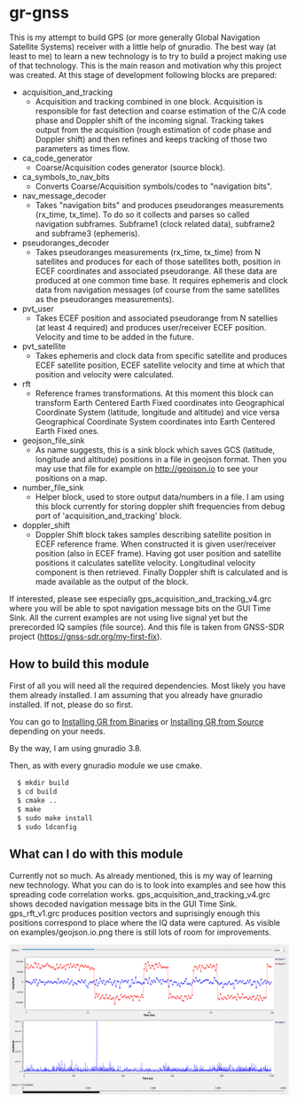# gr-gnss

This is my attempt to build GPS (or more generally Global Navigation Satellite Systems)
receiver with a little help of gnuradio.
The best way (at least to me) to learn a new technology is to try to build a project
making use of that technology.
This is the main reason and motivation why this project was created.
At this stage of development following blocks are prepared:
- acquisition_and_tracking
  - Acquisition and tracking combined in one block. Acquisition is responsible for fast detection
    and coarse estimation of the C/A code phase and Doppler shift of the incoming signal.
    Tracking takes output from the acquisition (rough estimation of code phase and Doppler shift)
    and then refines and keeps tracking of those two parameters as times flow.
- ca_code_generator
  - Coarse/Acquisition codes generator (source block).
- ca_symbols_to_nav_bits
  - Converts Coarse/Acquisition symbols/codes to "navigation bits".
- nav_message_decoder
  - Takes "navigation bits" and produces pseudoranges measurements (rx_time, tx_time).
    To do so it collects and parses so called navigation subframes. Subframe1 (clock related data),
    subframe2 and subframe3 (ephemeris).
- pseudoranges_decoder
  - Takes pseudoranges measurements (rx_time, tx_time) from N satellites and produces
    for each of those satellites both, position in ECEF coordinates and associated pseudorange.
    All these data are produced at one common time base.
    It requires ephemeris and clock data from navigation messages
    (of course from the same satellites as the pseudoranges measurements).
- pvt_user
  - Takes ECEF position and associated pseudorange from N satellies (at least 4 required)
    and produces user/receiver ECEF position. Velocity and time to be added in the future.
- pvt_satellite
  - Takes ephemeris and clock data from specific satellite and produces ECEF satellite position,
    ECEF satellite velocity and time at which that position and velocity were calculated.
- rft
  - Reference frames transformations. At this moment this block can transform
    Earth Centered Earth Fixed coordinates into Geographical Coordinate System (latitude, longitude and altitude)
    and vice versa Geographical Coordinate System coordinates into Earth Centered Earth Fixed ones.
- geojson_file_sink
  - As name suggests, this is a sink block which saves GCS (latitude, longitude and altitude) positions
    in a file in geojson format. Then you may use that file for example on http://geojson.io
    to see your positions on a map.
- number_file_sink
  - Helper block, used to store output data/numbers in a file.
    I am using this block currently for storing doppler shift frequencies
    from debug port of 'acquisition_and_tracking' block.
- doppler_shift
  - Doppler Shift block takes samples describing satellite position in ECEF reference frame.
    When constructed it is given user/receiver position (also in ECEF frame).
    Having got user position and satellite positions it calculates satellite velocity.
    Longitudinal velocity component is then retrieved. Finally Doppler shift is calculated
    and is made available as the output of the block.

If interested, please see especially gps_acquisition_and_tracking_v4.grc
where you will be able to spot navigation message bits on the GUI Time Sink.
All the current examples are not using live signal yet but the prerecorded IQ samples (file source).
And this file is taken from GNSS-SDR project (https://gnss-sdr.org/my-first-fix).

## How to build this module

First of all you will need all the required dependencies.
Most likely you have them already installed.
I am assuming that you already have gnuradio installed. If not, please do so first.

You can go to [Installing GR from Binaries](https://wiki.gnuradio.org/index.php/InstallingGR#From_Binaries)
or [Installing GR from Source](https://wiki.gnuradio.org/index.php/InstallingGR#From_Source)
depending on your needs.

By the way, I am using gnuradio 3.8.

Then, as with every gnuradio module we use cmake.

```
  $ mkdir build
  $ cd build
  $ cmake ..
  $ make
  $ sudo make install
  $ sudo ldconfig
```

## What can I do with this module

Currently not so much. As already mentioned, this is my way of learning new technology.
What you can do is to look into examples and see how this spreading code correlation works.
gps_acquisition_and_tracking_v4.grc shows decoded navigation message bits in the GUI Time Sink.
gps_rft_v1.grc produces position vectors and suprisingly enough this positions correspond to place
where the IQ data were captured. As visible on examples/geojson.io.png there is still lots of room
for improvements.

![](acquisition.png)